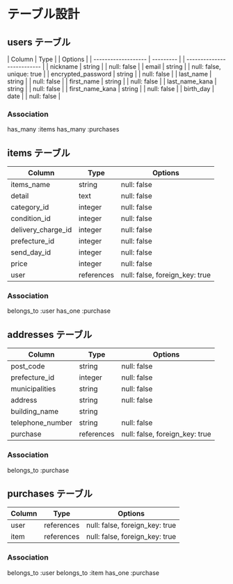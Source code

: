 # テーブル設計

## users テーブル

| Column              | Type      | | Options                    |
| ------------------- | --------- | | -------------------------- |
| nickname            | string    | | null: false                |
| email               | string    | | null: false, unique: true  |
| encrypted_password  | string    | | null: false                |
| last_name           | string    | | null: false                |
| first_name          | string    | | null: false                |
| last_name_kana      | string    | | null: false                |
| first_name_kana     | string    | | null: false                |
| birth_day           | date      | | null: false                |

### Association
 has_many :items
 has_many :purchases
 
 ## items テーブル

 | Column                 | Type       | Options                       |
 | ---------------------- | ---------- | ----------------------------- |
 | items_name             | string     | null: false                   |
 | detail                 | text       | null: false                   |
 | category_id            | integer    | null: false                   |
 | condition_id           | integer    | null: false                   |
 | delivery_charge_id     | integer    | null: false                   |
 | prefecture_id          | integer    | null: false                   |
 | send_day_id            | integer    | null: false                   |
 | price                  | integer    | null: false                   |
 | user                   | references | null: false, foreign_key: true|

 ### Association

 belongs_to :user
 has_one :purchase

## addresses テーブル

| Column                    | Type           | Options                        |
| ------------------------- | -------------- | ------------------------------ |
| post_code                 | string         | null: false                    |
| prefecture_id             | integer        | null: false                    |
| municipalities            | string         | null: false                    |
| address                   | string         | null: false                    |
| building_name             | string         |                                |
| telephone_number          | string         | null: false                    |
| purchase                  | references     | null: false, foreign_key: true |

### Association
belongs_to :purchase

## purchases テーブル

| Column         | Type       | Options                        |
| -------------- | ---------- | ------------------------------ |
| user           | references | null: false, foreign_key: true |
| item           | references | null: false, foreign_key: true |

### Association
belongs_to :user
belongs_to :item
has_one :purchase
